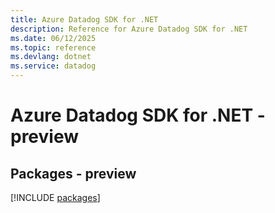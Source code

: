 ```yaml
---
title: Azure Datadog SDK for .NET
description: Reference for Azure Datadog SDK for .NET
ms.date: 06/12/2025
ms.topic: reference
ms.devlang: dotnet
ms.service: datadog
---
```

# Azure Datadog SDK for .NET - preview
## Packages - preview
[!INCLUDE [packages](datadog-index.md)]